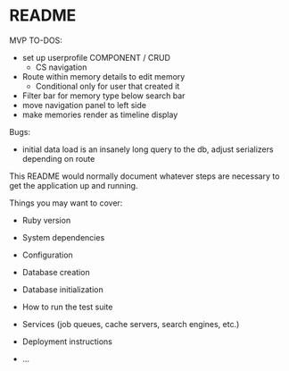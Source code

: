 # README

MVP TO-DOS:
- set up userprofile COMPONENT / CRUD
    - CS navigation
- Route within memory details to edit memory 
    - Conditional only for user that created it
- Filter bar for memory type below search bar
- move navigation panel to left side
- make memories render as timeline display

Bugs:
- initial data load is an insanely long query to the db, adjust serializers depending on route

This README would normally document whatever steps are necessary to get the
application up and running.

Things you may want to cover:

* Ruby version

* System dependencies

* Configuration

* Database creation

* Database initialization

* How to run the test suite

* Services (job queues, cache servers, search engines, etc.)

* Deployment instructions

* ...
